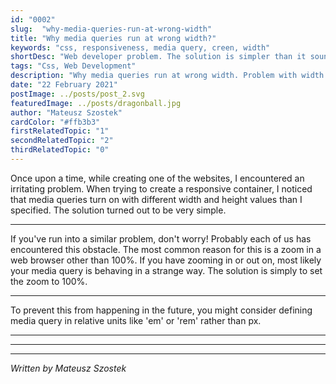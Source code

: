 ```yaml
---
id: "0002"
slug:  "why-media-queries-run-at-wrong-width"
title: "Why media queries run at wrong width?"
keywords: "css, responsiveness, media query, creen, width"
shortDesc: "Web developer problem. The solution is simpler than it sounds."
tags: "Css, Web Development"
description: "Why media queries run at wrong width. Problem with width and height of browser."
date: "22 February 2021"
postImage: ../posts/post_2.svg
featuredImage: ../posts/dragonball.jpg
author: "Mateusz Szostek"
cardColor: "#ffb3b3"
firstRelatedTopic: "1"
secondRelatedTopic: "2"
thirdRelatedTopic: "0"
---
```


Once upon a time, while creating one of the websites, I encountered an irritating problem. When trying to create a responsive container, I noticed that media queries turn on with different width and height values than I specified. The solution turned out to be very simple.

---

If you've run into a similar problem, don't worry! Probably each of us has encountered this obstacle. The most common reason for this is a zoom in a web browser other than 100%. If you have zooming in or out on, most likely your media query is behaving in a strange way. The solution is simply to set the zoom to 100%.

---

To prevent this from happening in the future, you might consider defining media query in relative units like 'em' or 'rem' rather than px.

---
---
---
*Written by Mateusz Szostek*